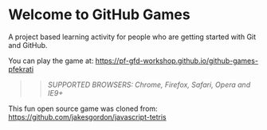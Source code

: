 # Welcome to GitHub Games

A project based learning activity for people who are getting started with Git and GitHub.

You can play the game at: https://pf-gfd-workshop.github.io/github-games-pfekrati

>> _*SUPPORTED BROWSERS*: Chrome, Firefox, Safari, Opera and IE9+_

This fun open source game was cloned from: https://github.com/jakesgordon/javascript-tetris
